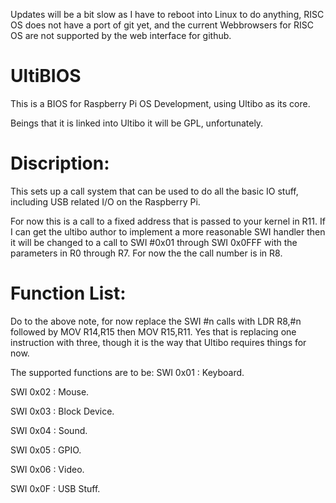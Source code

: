 Updates will be a bit slow as I have to reboot into Linux to do anything, RISC OS does not have a port of git yet, and the current Webbrowsers for RISC OS are not supported by the web interface for github.

# UltiBIOS
This is a BIOS for Raspberry Pi OS Development, using Ultibo as its core.

Beings that it is linked into Ultibo it will be GPL, unfortunately.

# Discription:

This sets up a call system that can be used to do all the basic IO stuff, including USB related I/O on the Raspberry Pi.

For now this is a call to a fixed address that is passed to your kernel in R11.   If I can get the ultibo author to implement a more reasonable SWI handler then it will be changed to a call to SWI #0x01 through SWI 0x0FFF with the parameters in R0 through R7.   For now the the call number is in R8.

# Function List:
Do to the above note, for now replace the SWI #n calls with LDR R8,#n followed by MOV R14,R15 then MOV R15,R11.   Yes that is replacing one instruction with three, though it is the way that Ultibo requires things for now.

The supported functions are to be:
SWI 0x01 : Keyboard.

SWI 0x02 : Mouse.

SWI 0x03 : Block Device.

SWI 0x04 : Sound.

SWI 0x05 : GPIO.

SWI 0x06 : Video.

SWI 0x0F : USB Stuff.
